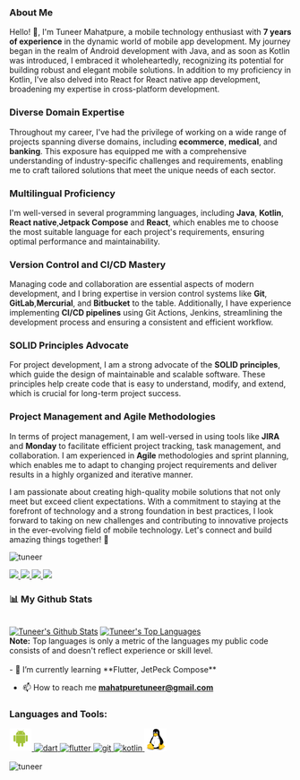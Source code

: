 
<h3 align="left">About Me</h3>

Hello! 👋, I'm Tuneer Mahatpure, a mobile technology enthusiast with **7 years of experience** in the dynamic world of mobile app development. My journey began in the realm of Android development with Java, and as soon as Kotlin was introduced, I embraced it wholeheartedly, recognizing its potential for building robust and elegant mobile solutions. In addition to my proficiency in Kotlin, I've also delved into React for React native app development, broadening my expertise in cross-platform development.

<h3 align="left">Diverse Domain Expertise</h3>

Throughout my career, I've had the privilege of working on a wide range of projects spanning diverse domains, including **ecommerce**, **medical**, and **banking**. This exposure has equipped me with a comprehensive understanding of industry-specific challenges and requirements, enabling me to craft tailored solutions that meet the unique needs of each sector.

<h3 align="left">Multilingual Proficiency</h3>

I'm well-versed in several programming languages, including **Java**, **Kotlin**, **React native**,**Jetpack Compose** and **React**, which enables me to choose the most suitable language for each project's requirements, ensuring optimal performance and maintainability.

 <h3 align="left">Version Control and CI/CD Mastery</h3>

Managing code and collaboration are essential aspects of modern development, and I bring expertise in version control systems like **Git**, **GitLab**,**Mercurial**, and **Bitbucket** to the table. Additionally, I have experience implementing **CI/CD pipelines** using Git Actions, Jenkins, streamlining the development process and ensuring a consistent and efficient workflow.

<h3 align="left">SOLID Principles Advocate</h3>

For project development, I am a strong advocate of the **SOLID principles**, which guide the design of maintainable and scalable software. These principles help create code that is easy to understand, modify, and extend, which is crucial for long-term project success.

<h3 align="left">Project Management and Agile Methodologies</h3>

In terms of project management, I am well-versed in using tools like **JIRA** and **Monday** to facilitate efficient project tracking, task management, and collaboration. I am experienced in **Agile** methodologies and sprint planning, which enables me to adapt to changing project requirements and deliver results in a highly organized and iterative manner.

I am passionate about creating high-quality mobile solutions that not only meet but exceed client expectations. With a commitment to staying at the forefront of technology and a strong foundation in best practices, I look forward to taking on new challenges and contributing to innovative projects in the ever-evolving field of mobile technology. Let's connect and build amazing things together! 🚀

<p align="left"> <img src="https://komarev.com/ghpvc/?username=tuneer&label=Profile%20views&color=0e75b6&style=flat" alt="tuneer" /> </p>

<p align="left">
    <a href="https://www.java.com" target="_blank"> <img src="https://img.icons8.com/color/48/000000/java-coffee-cup-logo.png"/> 
    <a href="https://www.android.com/" target="_blank"> <img src="https://img.icons8.com/color/48/000000/android-os.png"/> </a>
    <a href="https://kotlinlang.org/" target="_blank"> <img src="https://img.icons8.com/color/48/000000/kotlin.png"/> </a>
    <a style="padding-right:8px;" href="https://www.mysql.com/" target="_blank"> <img src="https://img.icons8.com/fluent/50/000000/mysql-logo.png"/> </a>
    
</p>

### 📊 My Github Stats

  <br/>
    <a href="https://github.com/tuneer/github-readme-stats"><img alt="Tuneer's Github Stats" src="https://github-readme-stats.vercel.app/api?username=tuneer&show_icons=true&count_private=true&theme=react&hide_border=true&bg_color=0D1117" /></a>
  <a href="https://github.com/tuneer/github-readme-stats"><img alt="Tuneer's Top Languages" src="https://github-readme-stats.vercel.app/api/top-langs/?username=tuneer&langs_count=8&count_private=true&layout=compact&theme=react&hide_border=true&bg_color=0D1117" /></a>
  <br/>
  <b>Note:</b> Top languages is only a metric of the languages my public code consists of and doesn't reflect experience or skill level.


<br/>
<br/>
- 🌱 I’m currently learning **Flutter, JetPeck Compose**

- 📫 How to reach me **mahatpuretuneer@gmail.com**

<h3 align="left">Languages and Tools:</h3>
<p align="left"> <a href="https://developer.android.com" target="_blank" rel="noreferrer"> <img src="https://raw.githubusercontent.com/devicons/devicon/master/icons/android/android-original-wordmark.svg" alt="android" width="40" height="40"/> </a> <a href="https://dart.dev" target="_blank" rel="noreferrer"> <img src="https://www.vectorlogo.zone/logos/dartlang/dartlang-icon.svg" alt="dart" width="40" height="40"/> </a> <a href="https://flutter.dev" target="_blank" rel="noreferrer"> <img src="https://www.vectorlogo.zone/logos/flutterio/flutterio-icon.svg" alt="flutter" width="40" height="40"/> </a> <a href="https://git-scm.com/" target="_blank" rel="noreferrer"> <img src="https://www.vectorlogo.zone/logos/git-scm/git-scm-icon.svg" alt="git" width="40" height="40"/> </a> <a href="https://kotlinlang.org" target="_blank" rel="noreferrer"> <img src="https://www.vectorlogo.zone/logos/kotlinlang/kotlinlang-icon.svg" alt="kotlin" width="40" height="40"/> </a> <a href="https://www.linux.org/" target="_blank" rel="noreferrer"> <img src="https://raw.githubusercontent.com/devicons/devicon/master/icons/linux/linux-original.svg" alt="linux" width="40" height="40"/> </a> </p>

<p><img align="center" src="https://github-readme-stats.vercel.app/api/top-langs?username=tuneer&show_icons=true&locale=en&layout=compact" alt="tuneer" /></p>

<!---
Tuneer/Tuneer is a ✨ special ✨ repository because its `README.md` (this file) appears on your GitHub profile.
You can click the Preview link to take a look at your changes.
--->
